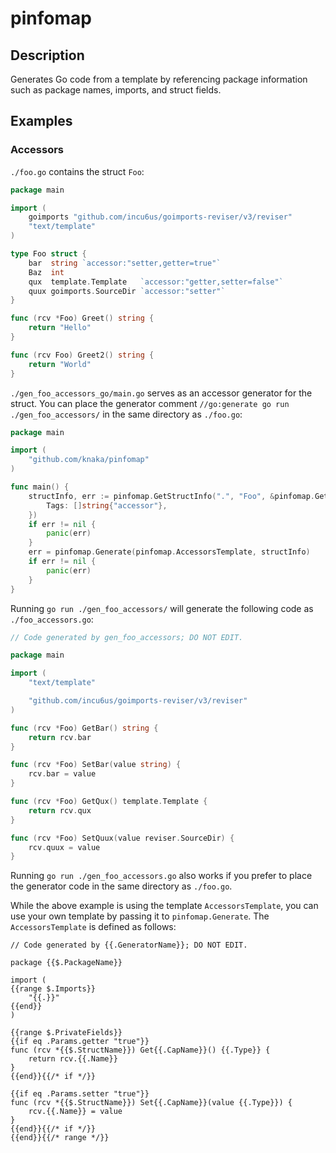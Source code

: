# pinfomap

## Description

Generates Go code from a template by referencing package information such as package names, imports, and struct fields.

## Examples

### Accessors

`./foo.go` contains the struct `Foo`:

```go
package main

import (
	goimports "github.com/incu6us/goimports-reviser/v3/reviser"
	"text/template"
)

type Foo struct {
	bar  string `accessor:"setter,getter=true"`
	Baz  int
	qux  template.Template   `accessor:"getter,setter=false"`
	quux goimports.SourceDir `accessor:"setter"`
}

func (rcv *Foo) Greet() string {
	return "Hello"
}

func (rcv Foo) Greet2() string {
	return "World"
}
```

`./gen_foo_accessors_go/main.go` serves as an accessor generator for the struct. You can place the generator comment `//go:generate go run ./gen_foo_accessors/` in the same directory as `./foo.go`:

```go
package main

import (
	"github.com/knaka/pinfomap"
)

func main() {
	structInfo, err := pinfomap.GetStructInfo(".", "Foo", &pinfomap.GetStructInfoParams{
		Tags: []string{"accessor"},
	})
	if err != nil {
		panic(err)
	}
	err = pinfomap.Generate(pinfomap.AccessorsTemplate, structInfo)
	if err != nil {
		panic(err)
	}
}
```

Running `go run ./gen_foo_accessors/` will generate the following code as `./foo_accessors.go`:

```go
// Code generated by gen_foo_accessors; DO NOT EDIT.

package main

import (
	"text/template"

	"github.com/incu6us/goimports-reviser/v3/reviser"
)

func (rcv *Foo) GetBar() string {
	return rcv.bar
}

func (rcv *Foo) SetBar(value string) {
	rcv.bar = value
}

func (rcv *Foo) GetQux() template.Template {
	return rcv.qux
}

func (rcv *Foo) SetQuux(value reviser.SourceDir) {
	rcv.quux = value
}
```

Running `go run ./gen_foo_accessors.go` also works if you prefer to place the generator code in the same directory as `./foo.go`.

While the above example is using the template `AccessorsTemplate`, you can use your own template by passing it to `pinfomap.Generate`. The `AccessorsTemplate` is defined as follows:

```gotemplate
// Code generated by {{.GeneratorName}}; DO NOT EDIT.

package {{$.PackageName}}

import (
{{range $.Imports}}
	"{{.}}"
{{end}}
)

{{range $.PrivateFields}}
{{if eq .Params.getter "true"}}
func (rcv *{{$.StructName}}) Get{{.CapName}}() {{.Type}} {
	return rcv.{{.Name}}
}
{{end}}{{/* if */}}

{{if eq .Params.setter "true"}}
func (rcv *{{$.StructName}}) Set{{.CapName}}(value {{.Type}}) {
	rcv.{{.Name}} = value
}
{{end}}{{/* if */}}
{{end}}{{/* range */}}
```

